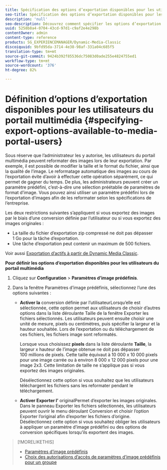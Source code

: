 ```yaml
---
title: Spécification des options d’exportation disponibles pour les utilisateurs du portail multimédia
seo-title: Spécification des options d’exportation disponibles pour les utilisateurs du portail multimédia
description: 'null'
seo-description: Découvrez comment spécifier les options d’exportation disponibles pour les utilisateurs du portail multimédia.
uuid: 5258b8a4-0704-43cd-97d1-c9af2e4e298b
contentOwner: admin
content-type: reference
products: SG_EXPERIENCEMANAGER/Dynamic-Media-Classic
discoiquuid: 9bfd95da-3714-4e38-98af-331a04c685f5
translation-type: tm+mt
source-git-commit: 9424b392f85536dc75083d0ade255e4824755ed1
workflow-type: tm+mt
source-wordcount: '376'
ht-degree: 82%

---
```



# Définition d’options d’exportation disponibles pour les utilisateurs du portail multimédia {#specifying-export-options-available-to-media-portal-users}

Sous réserve que l’administrateur les y autorise, les utilisateurs du portail multimédia peuvent reformater des images lors de leur exportation. Par exemple, il est possible de modifier la taille et le format du fichier, ainsi que la qualité de l’image. Le reformatage automatique des images au cours de l’exportation évite d’avoir à effectuer cette opération séparément, ce qui permet de gagner du temps. De plus, les administrateurs peuvent créer un paramètre prédéfini, c’est-à-dire une sélection préétablie de paramètres de format d’image. Vous pouvez ainsi utiliser un paramètre prédéfini lors de l’exportation d’images afin de les reformater selon les spécifications de l’entreprise.

Les deux restrictions suivantes s’appliquent si vous exportez des images par le biais d’une conversion définie par l’utilisateur ou si vous exportez des images originales :

* La taille du fichier d’exportation zip compressé ne doit pas dépasser 1 Go pour la tâche d’exportation.
* Une tâche d’exportation peut contenir un maximum de 500 fichiers.

Voir aussi [Exportation d’actifs à partir de Dynamic Media Classic](exporting-assets-from-dmc.md#exporting-assets-from_dmc).

**Pour définir les options d’exportation disponibles pour les utilisateurs du portail multimédia**

1. Cliquez sur **Configuration** > **Paramètres d’image prédéfinis**.
1. Dans la fenêtre Paramètres d’image prédéfinis, sélectionnez l’une des options suivantes :

   * **Activer la**
conversion définie par l’utilisateurLorsqu’elle est sélectionnée, cette option permet aux utilisateurs de choisir d’autres options dans la liste déroulante Taille de la fenêtre Exporter les fichiers sélectionnés. Les utilisateurs peuvent ensuite choisir une unité de mesure, pixels ou centimètres, puis spécifier la largeur et la hauteur souhaitée. Lors de l’exportation ou du téléchargement de ces fichiers, les fichiers image sont reformatés.

      Lorsque vous choisissez **pixels** dans la liste déroulante **Taille**, la largeur x hauteur de l’image obtenue ne doit pas dépasser 100 millions de pixels. Cette taille équivaut à 10 000 x 10 000 pixels pour une image carrée ou à environ 8 000 x 12 000 pixels pour une image 2x3. Cette limitation de taille ne s’applique pas si vous exportez des images originales.

      Désélectionnez cette option si vous souhaitez que les utilisateurs téléchargent les fichiers sans les reformater pendant le téléchargement.

   * **Activer Exporter l’**
originalPermet d’exporter les images originales. Dans le panneau Exporter les fichiers sélectionnés, les utilisateurs peuvent ouvrir le menu déroulant Conversion et choisir l’option Exporter l’original afin d’exporter les fichiers d’origine. Désélectionnez cette option si vous souhaitez obliger les utilisateurs à appliquer un paramètre d’image prédéfini ou des options de conversion spécifiques lorsqu’ils exportent des images.

>[!MORELIKETHIS]
>
>* [Paramètres d’image prédéfinis](application-setup.md#image_presets)
>* [Choix des autorisations d’accès de paramètres d’image prédéfinis pour un groupe](creating-media-portal-groups.md#choosing_image_preset_access_permissions_for_a_group)

